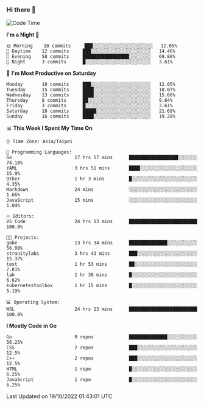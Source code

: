 ### Hi there 👋

<!--START_SECTION:waka-->
![Code Time](http://img.shields.io/badge/Code%20Time-524%20hrs%2034%20mins-blue)

**I'm a Night 🦉** 

```text
🌞 Morning    10 commits     ███░░░░░░░░░░░░░░░░░░░░░░   12.05% 
🌆 Daytime    12 commits     ███░░░░░░░░░░░░░░░░░░░░░░   14.46% 
🌃 Evening    58 commits     █████████████████░░░░░░░░   69.88% 
🌙 Night      3 commits      █░░░░░░░░░░░░░░░░░░░░░░░░   3.61%

```
📅 **I'm Most Productive on Saturday** 

```text
Monday       10 commits     ███░░░░░░░░░░░░░░░░░░░░░░   12.05% 
Tuesday      15 commits     ████░░░░░░░░░░░░░░░░░░░░░   18.07% 
Wednesday    13 commits     ████░░░░░░░░░░░░░░░░░░░░░   15.66% 
Thursday     8 commits      ██░░░░░░░░░░░░░░░░░░░░░░░   9.64% 
Friday       3 commits      █░░░░░░░░░░░░░░░░░░░░░░░░   3.61% 
Saturday     18 commits     █████░░░░░░░░░░░░░░░░░░░░   21.69% 
Sunday       16 commits     ████░░░░░░░░░░░░░░░░░░░░░   19.28%

```


📊 **This Week I Spent My Time On** 

```text
⌚︎ Time Zone: Asia/Taipei

💬 Programming Languages: 
Go                       17 hrs 57 mins      ██████████████████░░░░░░░   74.18% 
YAML                     3 hrs 51 mins       ████░░░░░░░░░░░░░░░░░░░░░   15.9% 
Other                    1 hr 3 mins         █░░░░░░░░░░░░░░░░░░░░░░░░   4.35% 
Markdown                 24 mins             ░░░░░░░░░░░░░░░░░░░░░░░░░   1.66% 
JavaScript               15 mins             ░░░░░░░░░░░░░░░░░░░░░░░░░   1.04%

🔥 Editors: 
VS Code                  24 hrs 13 mins      █████████████████████████   100.0%

🐱‍💻 Projects: 
gobe                     13 hrs 34 mins      ██████████████░░░░░░░░░░░   56.08% 
stranitylabs             3 hrs 43 mins       ███░░░░░░░░░░░░░░░░░░░░░░   15.37% 
test                     1 hr 53 mins        ██░░░░░░░░░░░░░░░░░░░░░░░   7.81% 
lab                      1 hr 36 mins        █░░░░░░░░░░░░░░░░░░░░░░░░   6.62% 
kubernetestoolbox        1 hr 15 mins        █░░░░░░░░░░░░░░░░░░░░░░░░   5.19%

💻 Operating System: 
WSL                      24 hrs 13 mins      █████████████████████████   100.0%

```

**I Mostly Code in Go** 

```text
Go                       9 repos             ██████████████░░░░░░░░░░░   56.25% 
CSS                      2 repos             ███░░░░░░░░░░░░░░░░░░░░░░   12.5% 
C++                      2 repos             ███░░░░░░░░░░░░░░░░░░░░░░   12.5% 
HTML                     1 repo              █░░░░░░░░░░░░░░░░░░░░░░░░   6.25% 
JavaScript               1 repo              █░░░░░░░░░░░░░░░░░░░░░░░░   6.25%

```



 Last Updated on 19/10/2022 01:43:01 UTC
<!--END_SECTION:waka-->

<!--
**omegaatt36/omegaatt36** is a ✨ _special_ ✨ repository because its `README.md` (this file) appears on your GitHub profile.

Here are some ideas to get you started:

- 🔭 I’m currently working on ...
- 🌱 I’m currently learning ...
- 👯 I’m looking to collaborate on ...
- 🤔 I’m looking for help with ...
- 💬 Ask me about ...
- 📫 How to reach me: ...
- 😄 Pronouns: ...
- ⚡ Fun fact: ...
-->
